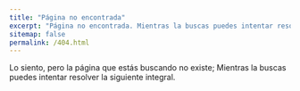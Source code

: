 ```yaml
---
title: "Página no encontrada"
excerpt: "Página no encontrada. Mientras la buscas puedes intentar resolver la siguiente integral."
sitemap: false
permalink: /404.html
---
```


Lo siento, pero la página que estás buscando no existe; Mientras la buscas puedes intentar resolver la siguiente integral.
<!--quizás puedas intentar buscarla a continuación.
<script type="text/javascript">
  var GOOG_FIXURL_LANG = 'es';
  var GOOG_FIXURL_SITE = '{{ site.url }}'
</script>
<script type="text/javascript"
  src="//linkhelp.clients.google.com/tbproxy/lh/wm/fixurl.js">
</script>-->
